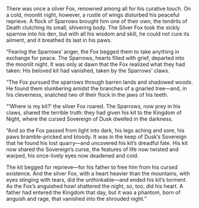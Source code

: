There was once a silver Fox, renowned among all for his curative touch. On a cold, moonlit night, however, a rustle of wings disturbed his peaceful reprieve. A flock of Sparrows brought him one of their own, the tendrils of Death clutching its small, shivering body. The Silver Fox took the sickly sparrow into his den, but with all his wisdom and skill, he could not cure its ailment, and it breathed its last in his paws.

“Fearing the Sparrows’ anger, the Fox begged them to take anything in exchange for peace. The Sparrows, hearts filled with grief, departed into the moonlit night. It was only at dawn that the Fox realized what they had taken: His beloved kit had vanished, taken by the Sparrows’ claws.

“The Fox pursued the sparrows through barren lands and shadowed woods. He found them slumbering amidst the branches of a gnarled tree—and, in his cleverness, snatched two of their flock in the jaws of his teeth.

“‘Where is my kit?’ the silver Fox roared. The Sparrows, now prey in his claws, shared the terrible truth: they had given his kit to the Kingdom of Night, where the cursed Sovereign of Dusk dwelled in the darkness.

“And so the Fox passed from light into dark, his legs aching and sore, his paws bramble-pricked and bloody. It was in the keep of Dusk’s Sovereign that he found his lost quarry—and uncovered his kit’s dreadful fate. His kit now shared the Sovereign’s curse, the features of life now twisted and warped, his once-lively eyes now deadened and cold.

The kit begged for reprieve—for his father to free him from his cursed existence. And the silver Fox, with a heart heavier than the mountains, with eyes stinging with tears, did the unthinkable—and ended his kit’s torment. As the Fox’s anguished howl shattered the night, so, too, did his heart. A father had entered the Kingdom that day, but it was a phantom, born of anguish and rage, that vanished into the shrouded night.”
